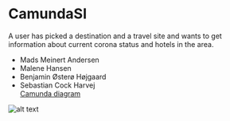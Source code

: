 # CamundaSI
A user has picked a destination and a travel site and wants to get information about current corona status and hotels in the area.

* Mads Meinert Andersen
* Malene Hansen
* Benjamin Østerø Højgaard
* Sebastian Cock Harvej   
[Camunda diagram](#Camunda.PNG)

![alt text](#Camunda.PNG)

